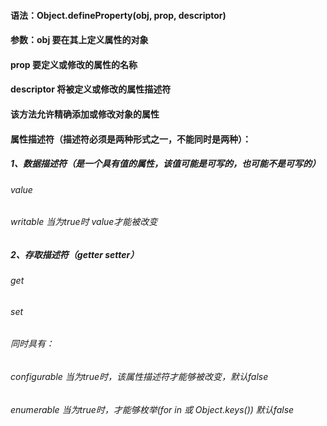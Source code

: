 #### 语法：Object.defineProperty(obj, prop, descriptor)

#### 参数：obj 要在其上定义属性的对象
####       prop 要定义或修改的属性的名称
####       descriptor 将被定义或修改的属性描述符

#### 该方法允许精确添加或修改对象的属性
#### 属性描述符（描述符必须是两种形式之一，不能同时是两种）：
##### 1、数据描述符（是一个具有值的属性，该值可能是可写的，也可能不是可写的）
######    value
######    writable 当为true时 value才能被改变
##### 2、存取描述符（getter setter）
######  get
######  set
######  同时具有：
######      configurable  当为true时，该属性描述符才能够被改变，默认false
######      enumerable  当为true时，才能够枚举(for in 或  Object.keys()) 默认false